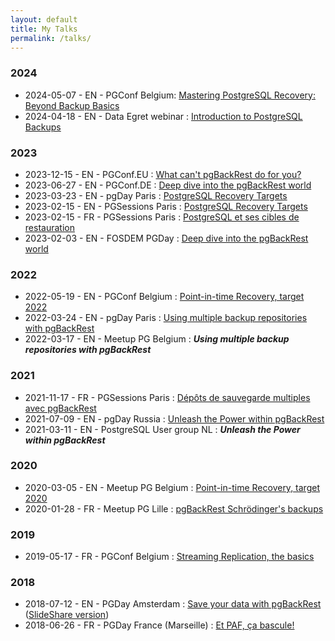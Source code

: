 ```yaml
---
layout: default
title: My Talks
permalink: /talks/
---
```


### 2024

* 2024-05-07 - EN - PGConf Belgium: [Mastering PostgreSQL Recovery: Beyond Backup Basics](20240507_pgconfBE_Mastering-PostgreSQL-Recovery.pdf)
* 2024-04-18 - EN - Data Egret webinar : [Introduction to PostgreSQL Backups](en/20240418_DataEgret-webinar_Introduction-to-PostgreSQL-Backups.pdf)

### 2023

* 2023-12-15 - EN - PGConf.EU : [What can't pgBackRest do for you?](en/20231215_PGConfEU_What-cant-pgBackRest-do-for-you.pdf)
* 2023-06-27 - EN - PGConf.DE : [Deep dive into the pgBackRest world](en/20230627_PGConfDE_Deep-dive-into-the-pgBackRest-world.reveal.pdf)
* 2023-03-23 - EN - pgDay Paris : [PostgreSQL Recovery Targets](https://pgstef.github.io/talks/en/20230323_pgDayParis_PostgreSQL-Recovery-Targets.reveal.pdf)
* 2023-02-15 - EN - PGSessions Paris : [PostgreSQL Recovery Targets](https://pgstef.github.io/talks/en/20230215_PGSessions_PostgreSQL-Recovery-Targets_EN.reveal.pdf)
* 2023-02-15 - FR - PGSessions Paris : [PostgreSQL et ses cibles de restauration](https://pgstef.github.io/talks/fr/20230215_PGSessions_PostgreSQL-Recovery-Targets_FR.reveal.pdf)
* 2023-02-03 - EN - FOSDEM PGDay : [Deep dive into the pgBackRest world](https://pgstef.github.io/talks/en/20230203_FOSDEM-PGDay_Deep-dive-into-the-pgBackRest-world.pdf)

### 2022

* 2022-05-19 - EN - PGConf Belgium : [Point-in-time Recovery, target 2022](https://pgstef.github.io/talks/en/20220519_pgconfBE_pitr-target-2022.pdf)
* 2022-03-24 - EN - pgDay Paris : [Using multiple backup repositories with pgBackRest](https://pgstef.github.io/talks/en/20220324_pgDayParis_Using-multiple-backup-repositories-with-pgBackRest.pdf)
* 2022-03-17 - EN - Meetup PG Belgium : ***Using multiple backup repositories with pgBackRest***

### 2021

* 2021-11-17 - FR - PGSessions Paris : [Dépôts de sauvegarde multiples avec pgBackRest](https://pgstef.github.io/talks/fr/20211117_pgsession14_pgbackrest-multi-repo.reveal.pdf)
* 2021-07-09 - EN - pgDay Russia : [Unleash the Power within pgBackRest](https://pgstef.github.io/talks/en/20210709_pgdayru_Unleash-the-Power-within-pgBackRest.pdf)
* 2021-03-11 - EN - PostgreSQL User group NL : ***Unleash the Power within pgBackRest***

### 2020

* 2020-03-05 - EN - Meetup PG Belgium : [Point-in-time Recovery, target 2020](https://pgstef.github.io/talks/en/20200305_meetup_pitr-target-2020.reveal.pdf)
* 2020-01-28 - FR - Meetup PG Lille : [pgBackRest Schrödinger's backups](https://pgstef.github.io/talks/fr/20200128_meetup_pgbackrest-schrodingers-backups.reveal.pdf)

### 2019

* 2019-05-17 - FR - PGConf Belgium : [Streaming Replication, the basics](https://pgstef.github.io/talks/en/20190517_pgconfBE_Streaming-Replication.reveal.pdf)

### 2018

* 2018-07-12 - EN - PGDay Amsterdam : [Save your data with pgBackRest](https://pgstef.github.io/talks/en/20180712_pgdayAmsterdam_pgBackRest.html.gz) ([SlideShare version](https://www.slideshare.net/PGDayAmsterdam/pgdayamsterdam-2018-stefan-fercot-save-your-data-with-pgbackrest))
* 2018-06-26 - FR - PGDay France (Marseille) : [Et PAF, ça bascule!](https://pgstef.github.io/talks/fr/PAF_PGDayFR_2018-06-26.html.gz)
